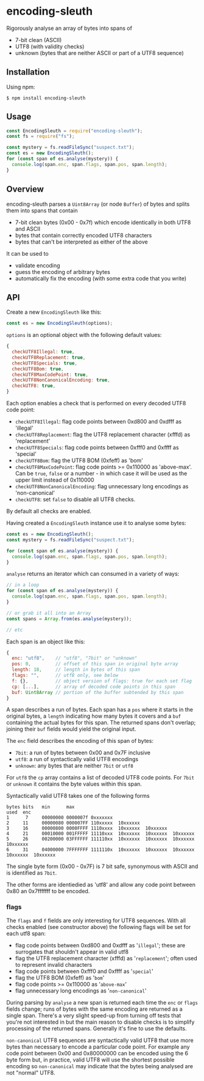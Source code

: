 # encoding-sleuth

Rigorously analyse an array of bytes into spans of

* 7-bit clean (ASCII)
* UTF8 (with validity checks)
* unknown (bytes that are neither ASCII or part of a UTF8 sequence)

## Installation

Using npm:
```shell
$ npm install encoding-sleuth
```

## Usage

```javascript
const EncodingSleuth = require("encoding-sleuth");
const fs = require("fs");

const mystery = fs.readFileSync("suspect.txt");
const es = new EncodingSleuth();
for (const span of es.analyse(mystery)) {
  console.log(span.enc, span.flags, span.pos, span.length);
}
```

## Overview

encoding-sleuth parses a `Uint8Array` (or node `Buffer`) of bytes and splits them into spans that contain

* 7-bit clean bytes (0x00 - 0x7f) which encode identically in both UTF8 and ASCII
* bytes that contain correctly encoded UTF8 characters
* bytes that can't be interpreted as either of the above

It can be used to

* validate encoding
* guess the encoding of arbitrary bytes
* automatically fix the encoding (with some extra code that you write)

## API

Create a new `EncodingSleuth` like this:

```javascript
const es = new EncodingSleuth(options);
```

`options` is an optional object with the following default values:

```javascript
{
  checkUTF8Illegal: true,
  checkUTF8Replacement: true,
  checkUTF8Specials: true,
  checkUTF8Bom: true,
  checkUTF8MaxCodePoint: true,
  checkUTF8NonCanonicalEncoding: true,
  checkUTF8: true,
}
```

Each option enables a check that is performed on every decoded UTF8 code point:

* `checkUTF8Illegal`: flag code points between 0xd800 and 0xdfff as 'illegal'
* `checkUTF8Replacement`: flag the UTF8 replacement character (xfffd) as 'replacement'
* `checkUTF8Specials`: flag code points between 0xfff0 and 0xffff as 'special'
* `checkUTF8Bom`: flag the UTF8 BOM (0xfeff) as 'bom'
* `checkUTF8MaxCodePoint`: flag code points >= 0x110000 as 'above-max'. Can be `true`, `false` or a number - in which case it will be used as the upper limit instead of 0x110000
* `checkUTF8NonCanonicalEncoding`: flag unnecessary long encodings as 'non-canonical'
* `checkUTF8`: set `false` to disable all UTF8 checks.

By default all checks are enabled.

Having created a `EncodingSleuth` instance use it to analyse some bytes:

```javascript
const es = new EncodingSleuth();
const mystery = fs.readFileSync("suspect.txt");

for (const span of es.analyse(mystery)) {
  console.log(span.enc, span.flags, span.pos, span.length);
}
```

`analyse` returns an iterator which can consumed in a variety of ways:

```javascript
// in a loop
for (const span of es.analyse(mystery)) {
  console.log(span.enc, span.flags, span.pos, span.length);
}

// or grab it all into an Array
const spans = Array.from(es.analyse(mystery));

// etc
```

Each span is an object like this:

```javascript
{
  enc: "utf8",    // "utf8", "7bit" or "unknown"
  pos: 0,         // offset of this span in original byte array
  length: 18,     // length in bytes of this span
  flags: "",      // utf8 only, see below
  f: {},          // object version of flags: true for each set flag
  cp: [...],      // array of decoded code points in this span
  buf: Uint8Array // portion of the buffer subtended by this span
}
```

A span describes a run of bytes. Each span has a `pos` where it starts in the original bytes, a `length` indicating how many bytes it covers and a `buf` containing the actual bytes for this span. The returned spans don't overlap; joining their `buf` fields would yield the original input.

The `enc` field describes the encoding of this span of bytes:

* `7bit`: a run of bytes between 0x00 and 0x7F inclusive
* `utf8`: a run of syntactically valid UTF8 encodings
* `unknown`: any bytes that are neither `7bit` or `utf8`

For `utf8` the `cp` array contains a list of decoded UTF8 code points. For `7bit` or `unknown` it contains the byte values within this span.

Syntactically valid UTF8 takes one of the following forms

```
bytes bits   min      max
used  enc
1      7     00000000 0000007f 0xxxxxxx
2     11     00000080 000007FF 110xxxxx  10xxxxxx
3     16     00000800 0000FFFF 1110xxxx  10xxxxxx  10xxxxxx
4     21     00010000 001FFFFF 11110xxx  10xxxxxx  10xxxxxx  10xxxxxx
5     26     00200000 03FFFFFF 111110xx  10xxxxxx  10xxxxxx  10xxxxxx  10xxxxxx
6     31     04000000 7FFFFFFF 1111110x  10xxxxxx  10xxxxxx  10xxxxxx  10xxxxxx  10xxxxxx
```

The single byte form (0x00 - 0x7F) is 7 bit safe, synonymous with ASCII and is identified as `7bit`.

The other forms are identiedied as 'utf8' and allow any code point between 0x80 an 0x7fffffff to be encoded.

### flags

The `flags` and `f` fields are only interesting for UTF8 sequences. With all checks enabled (see constructor above) the following flags will be set for each utf8 span:

* flag code points between 0xd800 and 0xdfff as '`illegal`'; these are surrogates that shouldn't appear in valid utf8
* flag the UTF8 replacement character (xfffd) as '`replacement`'; often used to represent invalid characters
* flag code points between 0xfff0 and 0xffff as '`special`'
* flag the UTF8 BOM (0xfeff) as '`bom`'
* flag code points >= 0x110000 as '`above-max`'
* flag unnecessary long encodings as '`non-canonical`'

During parsing by `analyse` a new span is returned each time the `enc` or `flags` fields change; runs of bytes with the same encoding are returned as a single span. There's a very slight speed-up from turning off tests that you're not interested in but the main reason to disable checks is to simplify processing of the returned spans. Generally it's fine to use the defaults.

`non-canonical` UTF8 sequences are syntactically valid UTF8 that use more bytes than necessary to encode a particular code point. For example any code point between 0x00 and 0x80000000 can be encoded using the 6 byte form but, in practice, valid UTF8 will use the shortest possible encoding so `non-canonical` may indicate that the bytes being analysed are not "normal" UTF8.
